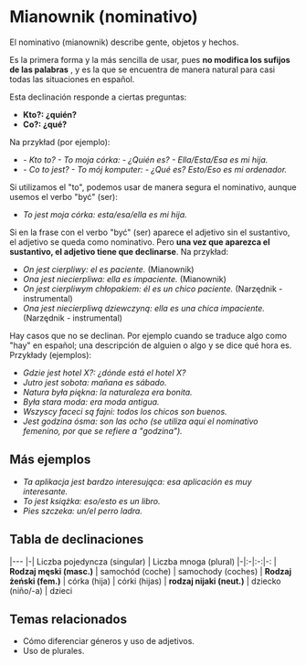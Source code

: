 Mianownik (nominativo)
======================

El nominativo (mianownik) describe gente, objetos y hechos.

Es la primera forma y la más sencilla de usar, pues **no modifica los sufijos
de las palabras** , y es la que se encuentra de manera natural para casi todas
las situaciones en español.

Esta declinación responde a ciertas preguntas:

* **Kto?: ¿quién?**
* **Co?: ¿qué?**

Na przykład (por ejemplo):

* *- Kto to? - To moja córka: - ¿Quién es? - Ella/Esta/Esa es mi hija.*
* *- Co to jest? - To mój komputer: - ¿Qué es? Esto/Eso es mi ordenador.*

Si utilizamos el "to", podemos usar de manera segura el nominativo, aunque
usemos el verbo "być" (ser):

* *To jest moja córka: esta/esa/ella es mi hija.*

Si en la frase con el verbo "być" (ser) aparece el adjetivo sin el sustantivo,
el adjetivo se queda como nominativo. Pero **una vez que aparezca el
sustantivo, el adjetivo tiene que declinarse**. Na przykład:

* *On jest cierpliwy: el es paciente.* (Mianownik)
* *Ona jest niecierpliwa: ella es impaciente.* (Mianownik)
* *On jest cierpliwym chłopakiem: él es un chico paciente.* (Narzędnik -
  instrumental)
* *Ona jest niecierpliwą dziewczyną: ella es una chica impaciente.*
  (Narzędnik - instrumental)

Hay casos que no se declinan. Por ejemplo cuando se traduce algo como "hay" en
español; una descripción de alguien o algo y se dice qué hora es. Przykłady
(ejemplos):

* *Gdzie jest hotel X?: ¿dónde está el hotel X?*
* *Jutro jest sobota: mañana es sábado.*
* *Natura była piękna: la naturaleza era bonita.*
* *Była stara moda: era moda antigua.*
* *Wszyscy faceci są fajni: todos los chicos son buenos.*
* *Jest godzina ósma: son las ocho (se utiliza aquí el nominativo femenino, por
  que se refiere a "godzina").*


Más ejemplos
------------

* *Ta aplikacja jest bardzo interesująca: esa aplicación es muy interesante.*
* *To jest książka: eso/esto es un libro.*
* *Pies szczeka: un/el perro ladra.*


Tabla de declinaciones
----------------------

|---
|-| Liczba pojedyncza (singular) | Liczba mnoga (plural)
|-|:-|:-:|-:
| **Rodzaj męski (masc.)** | samochód (coche) | samochody (coches)
| **Rodzaj żeński (fem.)** | córka (hija) | córki (hijas)
| **rodzaj nijaki (neut.)** | dziecko (niño/-a) | dzieci


Temas relacionados
------------------

* Cómo diferenciar géneros y uso de adjetivos.
* Uso de plurales.
